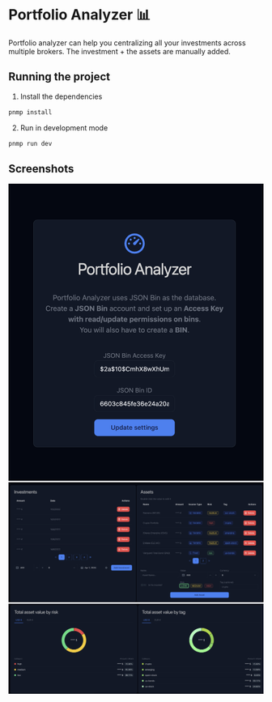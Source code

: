 # Portfolio Analyzer 📊

Portfolio analyzer can help you centralizing all your investments across multiple brokers. The investment + the assets are manually added.

## Running the project

1. Install the dependencies

```bash
pnmp install
```

2. Run in development mode

```bash
pnmp run dev
```

## Screenshots

![](/screenshots/screen2.png)
![](/screenshots/screen1.png)
![](/screenshots/screen3.png)
